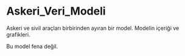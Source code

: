 # Askeri_Veri_Modeli
Askeri ve sivil araçları birbirinden ayıran bir model. Modelin içeriği ve grafikleri.

Bu model fena değil.
